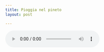 ```yaml
---
title: Pioggia nel pineto
layout: post

---
```


<audio controls>
  <source src="/assets/recs/pioggia.mp3" type="audio/mpeg">
Your browser does not support the audio element.
</audio>
